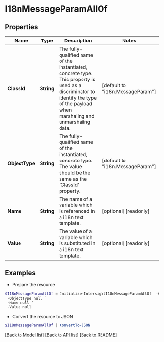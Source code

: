 # I18nMessageParamAllOf
## Properties

Name | Type | Description | Notes
------------ | ------------- | ------------- | -------------
**ClassId** | **String** | The fully-qualified name of the instantiated, concrete type. This property is used as a discriminator to identify the type of the payload when marshaling and unmarshaling data. | [default to "i18n.MessageParam"]
**ObjectType** | **String** | The fully-qualified name of the instantiated, concrete type. The value should be the same as the &#39;ClassId&#39; property. | [default to "i18n.MessageParam"]
**Name** | **String** | The name of a variable which is referenced in a i18n text template. | [optional] [readonly] 
**Value** | **String** | The value of a variable which is substituted in a i18n text template. | [optional] [readonly] 

## Examples

- Prepare the resource
```powershell
$I18nMessageParamAllOf = Initialize-IntersightI18nMessageParamAllOf  -ClassId null `
 -ObjectType null `
 -Name null `
 -Value null
```

- Convert the resource to JSON
```powershell
$I18nMessageParamAllOf | ConvertTo-JSON
```

[[Back to Model list]](../README.md#documentation-for-models) [[Back to API list]](../README.md#documentation-for-api-endpoints) [[Back to README]](../README.md)

